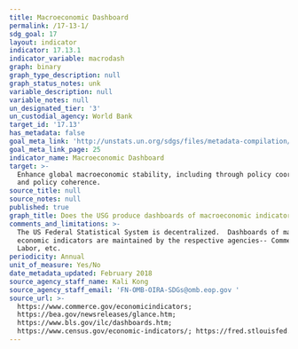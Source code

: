 ```yaml
---
title: Macroeconomic Dashboard
permalink: /17-13-1/
sdg_goal: 17
layout: indicator
indicator: 17.13.1
indicator_variable: macrodash
graph: binary
graph_type_description: null
graph_status_notes: unk
variable_description: null
variable_notes: null
un_designated_tier: '3'
un_custodial_agency: World Bank
target_id: '17.13'
has_metadata: false
goal_meta_link: 'http://unstats.un.org/sdgs/files/metadata-compilation/Metadata-Goal-17.pdf'
goal_meta_link_page: 25
indicator_name: Macroeconomic Dashboard
target: >-
  Enhance global macroeconomic stability, including through policy coordination
  and policy coherence.
source_title: null
source_notes: null
published: true
graph_title: Does the USG produce dashboards of macroeconomic indicators (Y/N)?
comments_and_limitations: >-
  The US Federal Statistical System is decentralized.  Dashboards of major
  economic indicators are maintained by the respective agencies-- Commerce,
  Labor, etc.
periodicity: Annual
unit_of_measure: Yes/No
date_metadata_updated: February 2018
source_agency_staff_name: Kali Kong
source_agency_staff_email: 'FN-OMB-OIRA-SDGs@omb.eop.gov '
source_url: >-
  https://www.commerce.gov/economicindicators;
  https://bea.gov/newsreleases/glance.htm;
  https://www.bls.gov/ilc/dashboards.htm;
  https://www.census.gov/economic-indicators/; https://fred.stlouisfed.org/;
---
```

